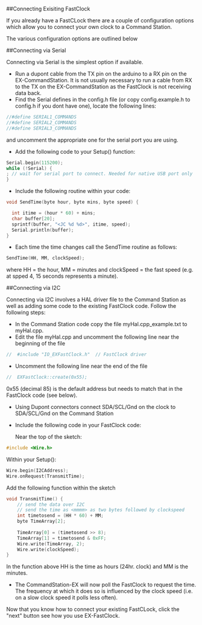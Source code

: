 
##Connecting Exisiting FastClock

If you already have a FastCLock there are a couple of configuration options which allow you to connect your own clock to a  Command Station.

The various configuration options are outlined below

##Connecting via Serial

Connecting via Serial is the simplest option if available.  

* Run a dupont cable from the TX pin on the arduino to a RX pin on the EX-CommandStation.  It is not usually necessary to run a cable from RX to the TX on the EX-CommandStation as  the FastClock is not receiving data back.
* Find the Serial defines in the config.h file (or copy config.example.h to config.h if you dont have one), locate the following lines:
    
```cpp
//#define SERIAL1_COMMANDS
//#define SERIAL2_COMMANDS
//#define SERIAL3_COMMANDS
```
  and uncomment the appropriate one for the serial port you are using.

* Add the following code to your Setup() function:

```cpp
Serial.begin(115200);
while (!Serial) {
; // wait for serial port to connect. Needed for native USB port only
}
```

* Include the following routine within your code:
  
```cpp
void SendTime(byte hour, byte mins, byte speed) {

  int itime = (hour * 60) + mins;
  char buffer[20];
  sprintf(buffer, "<JC %d %d>", itime, speed);
  Serial.println(buffer);
}
```

* Each time the time changes call the SendTime routine as follows:
  
```cpp
SendTime(HH, MM, clockSpeed);
```

  where HH = the hour, MM = minutes and clockSpeed = the fast speed (e.g. at spped 4, 15 seconds represents a minute).

##Connecting via I2C

Connecting via I2C involves a HAL driver file to the Command Station as well as adding some code to the existing FastClock code.  Follow the following steps:

* In the  Command Station code copy the file myHal.cpp_example.txt to myHal.cpp.
* Edit the file myHal.cpp and uncomment the following line near the beginning of the file
    
```cpp 
//  #include "IO_EXFastClock.h"  // FastClock driver
```

* Uncomment the following line near the end of the file

```cpp
//  EXFastClock::create(0x55);
```
  
  0x55 (decimal 85) is the default address but needs to match that in the FastClock code (see below).
  
* Using Dupont connectors connect SDA/SCL/Gnd on the clock to SDA/SCL/Gnd on the  Command Station
  
* Include the following code in your FastClock code:

  Near the top of the sketch:

```cpp
#include <Wire.h>
```

  Within your Setup():

```cpp
Wire.begin(I2CAddress);
Wire.onRequest(TransmitTime);
```

  Add the following function within the sketch

```cpp 
void TransmitTime() {
    // send the data over I2C
    // send the time as <mmmm> as two bytes followed by clockspeed
    int timetosend = (HH * 60) + MM;
    byte TimeArray[2];
  
    TimeArray[0] = (timetosend >> 8);
    TimeArray[1] = timetosend & 0xFF;
    Wire.write(TimeArray, 2);
    Wire.write(clockSpeed);      
}
```  

  In the function above  HH is the time as hours (24hr. clock) and MM is the minutes.
  
* The CommandStation-EX will now poll the FastClock to request the time.  The frequency at which it does so is influenced by the clock speed (i.e. on a slow clock speed it polls less often).


Now that you know how to connect your existing FastCLock, click the "next" button see how you use EX-FastClock.  

